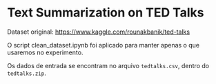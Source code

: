
# Text Summarization on TED Talks

Dataset original: https://www.kaggle.com/rounakbanik/ted-talks

O script clean_dataset.ipynb foi aplicado para manter apenas o que usaremos no experimento.

Os dados de entrada se encontram no arquivo `tedtalks.csv`, dentro do `tedtalks.zip`.

